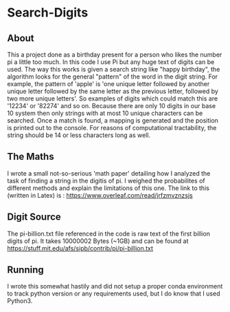 # Search-Digits

## About
This a project done as a birthday present for a person who likes the number pi a little too much. In this code I use Pi but any huge text of digits can be used. The way this works is given a search string like "happy birthday", the algorithm looks for the general "pattern" of the word in the digit string. For example, the pattern of 'apple' is 'one unique letter followed by another unique letter followed by the same letter as the previous letter, followed by two more unique letters'. So examples of digits which could match this are '12234' or '82274' and so on. Because there are only 10 digits in our base 10 system then only strings with at most 10 unique characters can be searched. Once a match is found, a mapping is generated and the position is printed out to the console. For reasons of computational tractability, the string should be 14 or less characters long as well.

## The Maths
I wrote a small not-so-serious 'math paper' detailing how I analyzed the task of finding a string in the digitis of pi. I weighed the probabilites of different methods and explain the limitations of this one. The link to this (written in Latex) is : https://www.overleaf.com/read/jrfzmvznzsjs

## Digit Source
The pi-billion.txt file referenced in the code is raw text of the first billion digits of pi. It takes 10000002 Bytes (~1GB) and can be found at https://stuff.mit.edu/afs/sipb/contrib/pi/pi-billion.txt

## Running
I wrote this somewhat hastily and did not setup a proper conda environment to track python version or any requirements used, but I do know that I used Python3.
